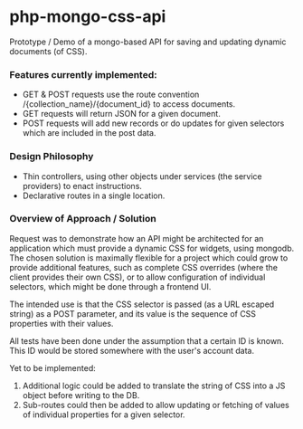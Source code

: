 php-mongo-css-api
=================

Prototype / Demo of a mongo-based API for saving and updating dynamic documents (of CSS).

### Features currently implemented: ###

- GET & POST requests use the route convention /{collection_name}/{document_id} to access documents.
- GET requests will return JSON for a given document.
- POST requests will add new records or do updates for given selectors which are included in the post data.

### Design Philosophy ###

- Thin controllers, using other objects under services (the service providers) to enact instructions.
- Declarative routes in a single location.

### Overview of Approach / Solution ###

Request was to demonstrate how an API might be architected for an application which must provide a dynamic CSS for
widgets, using mongodb. The chosen solution is maximally flexible for a project which could grow to provide additional features, such as complete CSS overrides (where the client provides their own CSS), or to allow configuration of individual selectors, which might be done through a frontend UI.

The intended use is that the CSS selector is passed (as a URL escaped string) as a POST parameter, and its value is the sequence of CSS properties with their values.

All tests have been done under the assumption that a certain ID is known. This ID would be stored somewhere with the user's account data.

Yet to be implemented:  
1. Additional logic could be added to translate the string of CSS into a JS object before writing to the DB.  
2. Sub-routes could then be added to allow updating or fetching of values of individual properties for a given selector.  
